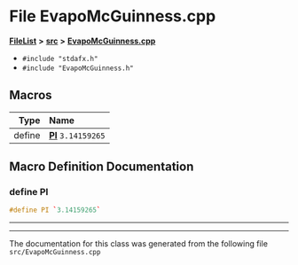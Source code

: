 

# File EvapoMcGuinness.cpp



[**FileList**](files.md) **>** [**src**](dir_68267d1309a1af8e8297ef4c3efbcdba.md) **>** [**EvapoMcGuinness.cpp**](EvapoMcGuinness_8cpp.md)





* `#include "stdafx.h"`
* `#include "EvapoMcGuinness.h"`
































































## Macros

| Type | Name |
| ---: | :--- |
| define  | [**PI**](EvapoMcGuinness_8cpp.md#define-pi)  `3.14159265`<br> |

## Macro Definition Documentation





### define PI 

```C++
#define PI `3.14159265`
```




<hr>

------------------------------
The documentation for this class was generated from the following file `src/EvapoMcGuinness.cpp`

